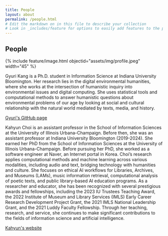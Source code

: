 ```yaml
---
title: People
layout: about
permalink: /people.html
# Edit the markdown on in this file to describe your collection
# Look in _includes/feature for options to easily add features to the page
---
```

## People

{% include feature/image.html objectid="assets/img/profile.jpeg" width="45" %}

Gyuri Kang is a Ph.D. student in Information Science at Indiana University Bloomington. Her research lies in the digital environmental humanities, where she works at the intersection of humanistic inquiry into environmental issues and digital computing. She uses statistical tools and computational methods to answer humanistic questions about environmental problems of our age by looking at social and cultural relationship with the natural world mediated by texts, media, and history.

[Gyuri's GitHub page](https://github.com/krorange)

Kahyun Choi is an assistant professor in the School of Information Sciences at the University of Illinois Urbana-Champaign. Before then, she was an assistant professor at Indiana University Bloomington (2019-2024). She earned her PhD from the School of Information Sciences at the University of Illinois Urbana-Champaign. Before pursuing her PhD, she worked as a software engineer at Naver, an Internet portal in Korea. Choi’s research applies computational methods and machine learning across various modalities, including audio and text, bridging technology with humanities and culture. She focuses on ethical AI workflows for Libraries, Archives, and Museums (LAMs), music information retrieval, computational analysis of poetic texts, and public library-based AI education programs. As a researcher and educator, she has been recognized with several prestigious awards and fellowships, including the 2023 IU Trustees Teaching Award, the 2022 Institute of Museum and Library Services (IMLS) Early Career Research Development Project Grant, the 2021 IMLS National Leadership Grant, and the 2021 Luddy Faculty Fellowship. Through her teaching, research, and service, she continues to make significant contributions to the fields of information science and artificial intelligence.

[Kahyun's website](https://kahyunchoi.com/)
